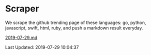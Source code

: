 # Scraper

We scrape the github trending page of these languages: go, python, javascript, swift, html, ruby, and push a markdown result everyday.

[2019-07-29.md](https://github.com/henson/Scraper/blob/master/2019-07-29.md)

Last Updated: 2019-07-29 10:04:37